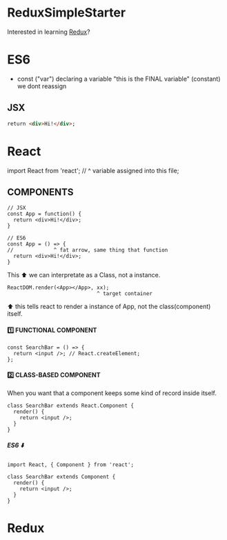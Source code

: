 # ReduxSimpleStarter

Interested in learning [Redux](https://www.udemy.com/react-redux/)?

# ES6

* const ("var")
declaring a variable
"this is the FINAL variable" (constant)
we dont reassign

## JSX

```HTML
return <div>Hi!</div>;
```

# React

import React from 'react';
//     ^ variable assigned into this file;

## COMPONENTS
```JSX
// JSX
const App = function() {
  return <div>Hi!</div>;
}
```

```JSX
// ES6
const App = () => {
//             ^ fat arrow, same thing that function
  return <div>Hi!</div>;
}
```
This :arrow_up: we can interpretate as a Class, not a instance.

```JSX
ReactDOM.render(<App></App>, xx);
                             ^ target container
```
:arrow_up: this tells react to render a instance of App, not the class(component) itself.

#### :one: FUNCTIONAL COMPONENT
```JS
const SearchBar = () => {
  return <input />; // React.createElement;
};
```

#### :two: CLASS-BASED COMPONENT
When you want that a component keeps some kind of record inside itself.

```JSX
class SearchBar extends React.Component {
  render() {
    return <input />;
  }
}
``` 
##### ES6 :arrow_down:
```ES6
import React, { Component } from 'react';

class SearchBar extends Component {
  render() {
    return <input />;
  }
}
```
# Redux
